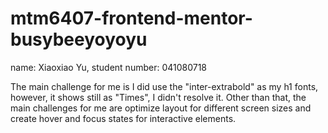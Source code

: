 # mtm6407-frontend-mentor-busybeeyoyoyu
name: Xiaoxiao Yu, student number: 041080718

The main challenge for me is I did use the "inter-extrabold" as my h1 fonts, however, it shows still as "Times", I didn't resolve it.
Other than that, the main challenges for me are optimize layout for different screen sizes and create hover and focus states for interactive elements.